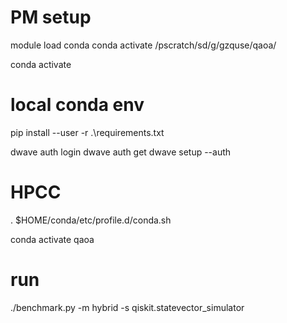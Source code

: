 # PM setup
module load conda
conda activate /pscratch/sd/g/gzquse/qaoa/

conda activate 
# local conda env
pip install --user -r .\requirements.txt

dwave auth login
dwave auth get
dwave setup --auth

# HPCC

. $HOME/conda/etc/profile.d/conda.sh

conda activate qaoa

# run
./benchmark.py  -m hybrid -s qiskit.statevector_simulator
